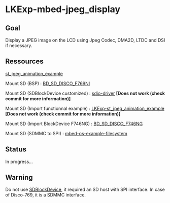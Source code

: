 # LKExp-mbed-jpeg_display

## Goal

Display a JPEG image on the LCD using Jpeg Codec, DMA2D, LTDC and DSI if necessary.

## Ressources

[st\_jpeg\_animation_example](https://github.com/leka/LekaOS_Explorations/tree/yann-st_jpeg_animation_example)

Mount SD (BSP) : [BD\_SD\_DISCO\_F769NI](https://os.mbed.com/users/kenjiArai/code/BD_SD_DISCO_F769NI/)

Mount SD (SDBlockDevice customized) : [sdio-driver](https://github.com/JojoS62/Test-lvgl/tree/master/components/sdio-driver) **[Does not work (check commit for more information)]**

Mount SD (Import functionnal example) : [LKExp-st\_jpeg\_animation\_example](https://github.com/leka/LekaOS_Explorations/tree/yann-st_jpeg_animation_example/LKExp-st_jpeg_animation_example) **[Does not work (check commit for more information)]**

Mount SD (Import BlockDevice F746NG) : [BD\_SD\_DISCO\_F746NG](https://os.mbed.com/users/roykrikke/code/BD_SD_DISCO_F746NG/)

Mount SD (SDMMC to SPI) : [mbed-os-example-filesystem](https://github.com/ARMmbed/mbed-os-example-filesystem/blob/master/main.cpp)


## Status

In progress...

## Warning

Do not use [SDBlockDevice](https://os.mbed.com/docs/mbed-os/v5.15/apis/sdblockdevice.html), it required an SD host with SPI interface. In case of Disco-769, it is a SDMMC interface.